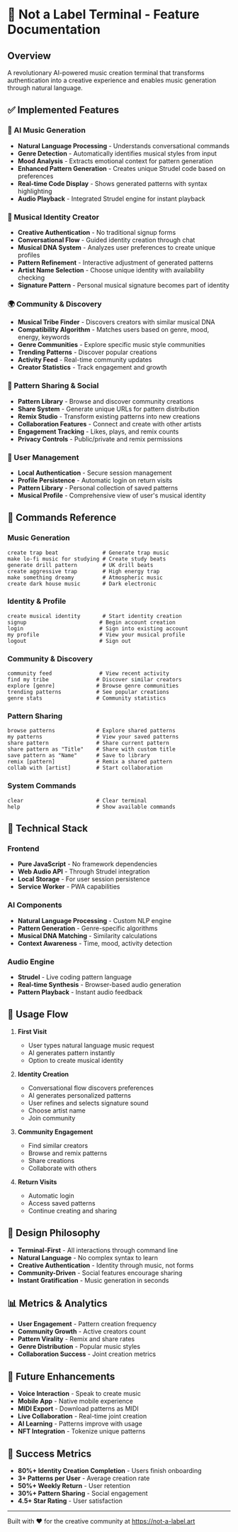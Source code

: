 # 🎵 Not a Label Terminal - Feature Documentation

## Overview
A revolutionary AI-powered music creation terminal that transforms authentication into a creative experience and enables music generation through natural language.

## ✅ Implemented Features

### 🧠 AI Music Generation
- **Natural Language Processing** - Understands conversational commands
- **Genre Detection** - Automatically identifies musical styles from input
- **Mood Analysis** - Extracts emotional context for pattern generation
- **Enhanced Pattern Generation** - Creates unique Strudel code based on preferences
- **Real-time Code Display** - Shows generated patterns with syntax highlighting
- **Audio Playback** - Integrated Strudel engine for instant playback

### 🎨 Musical Identity Creator
- **Creative Authentication** - No traditional signup forms
- **Conversational Flow** - Guided identity creation through chat
- **Musical DNA System** - Analyzes user preferences to create unique profiles
- **Pattern Refinement** - Interactive adjustment of generated patterns
- **Artist Name Selection** - Choose unique identity with availability checking
- **Signature Pattern** - Personal musical signature becomes part of identity

### 🌍 Community & Discovery
- **Musical Tribe Finder** - Discovers creators with similar musical DNA
- **Compatibility Algorithm** - Matches users based on genre, mood, energy, keywords
- **Genre Communities** - Explore specific music style communities
- **Trending Patterns** - Discover popular creations
- **Activity Feed** - Real-time community updates
- **Creator Statistics** - Track engagement and growth

### 🎵 Pattern Sharing & Social
- **Pattern Library** - Browse and discover community creations
- **Share System** - Generate unique URLs for pattern distribution
- **Remix Studio** - Transform existing patterns into new creations
- **Collaboration Features** - Connect and create with other artists
- **Engagement Tracking** - Likes, plays, and remix counts
- **Privacy Controls** - Public/private and remix permissions

### 💾 User Management
- **Local Authentication** - Secure session management
- **Profile Persistence** - Automatic login on return visits
- **Pattern Library** - Personal collection of saved patterns
- **Musical Profile** - Comprehensive view of user's musical identity

## 🎯 Commands Reference

### Music Generation
```
create trap beat              # Generate trap music
make lo-fi music for studying # Create study beats
generate drill pattern        # UK drill beats
create aggressive trap        # High energy trap
make something dreamy         # Atmospheric music
create dark house music       # Dark electronic
```

### Identity & Profile
```
create musical identity       # Start identity creation
signup                       # Begin account creation  
login                        # Sign into existing account
my profile                   # View your musical profile
logout                       # Sign out
```

### Community & Discovery
```
community feed               # View recent activity
find my tribe               # Discover similar creators
explore [genre]             # Browse genre communities
trending patterns           # See popular creations
genre stats                 # Community statistics
```

### Pattern Sharing
```
browse patterns             # Explore shared patterns
my patterns                 # View your saved patterns
share pattern               # Share current pattern
share pattern as "Title"    # Share with custom title
save pattern as "Name"      # Save to library
remix [pattern]             # Remix a shared pattern
collab with [artist]        # Start collaboration
```

### System Commands
```
clear                       # Clear terminal
help                        # Show available commands
```

## 🔧 Technical Stack

### Frontend
- **Pure JavaScript** - No framework dependencies
- **Web Audio API** - Through Strudel integration
- **Local Storage** - For user session persistence
- **Service Worker** - PWA capabilities

### AI Components
- **Natural Language Processing** - Custom NLP engine
- **Pattern Generation** - Genre-specific algorithms
- **Musical DNA Matching** - Similarity calculations
- **Context Awareness** - Time, mood, activity detection

### Audio Engine
- **Strudel** - Live coding pattern language
- **Real-time Synthesis** - Browser-based audio generation
- **Pattern Playback** - Instant audio feedback

## 🚀 Usage Flow

1. **First Visit**
   - User types natural language music request
   - AI generates pattern instantly
   - Option to create musical identity

2. **Identity Creation**
   - Conversational flow discovers preferences
   - AI generates personalized patterns
   - User refines and selects signature sound
   - Choose artist name
   - Join community

3. **Community Engagement**
   - Find similar creators
   - Browse and remix patterns
   - Share creations
   - Collaborate with others

4. **Return Visits**
   - Automatic login
   - Access saved patterns
   - Continue creating and sharing

## 🎨 Design Philosophy

- **Terminal-First** - All interactions through command line
- **Natural Language** - No complex syntax to learn
- **Creative Authentication** - Identity through music, not forms
- **Community-Driven** - Social features encourage sharing
- **Instant Gratification** - Music generation in seconds

## 📊 Metrics & Analytics

- **User Engagement** - Pattern creation frequency
- **Community Growth** - Active creators count
- **Pattern Virality** - Remix and share rates
- **Genre Distribution** - Popular music styles
- **Collaboration Success** - Joint creation metrics

## 🔮 Future Enhancements

- **Voice Interaction** - Speak to create music
- **Mobile App** - Native mobile experience
- **MIDI Export** - Download patterns as MIDI
- **Live Collaboration** - Real-time joint creation
- **AI Learning** - Patterns improve with usage
- **NFT Integration** - Tokenize unique patterns

## 🎯 Success Metrics

- **80%+ Identity Creation Completion** - Users finish onboarding
- **3+ Patterns per User** - Average creation rate
- **50%+ Weekly Return** - User retention
- **30%+ Pattern Sharing** - Social engagement
- **4.5+ Star Rating** - User satisfaction

---

Built with ❤️ for the creative community at https://not-a-label.art